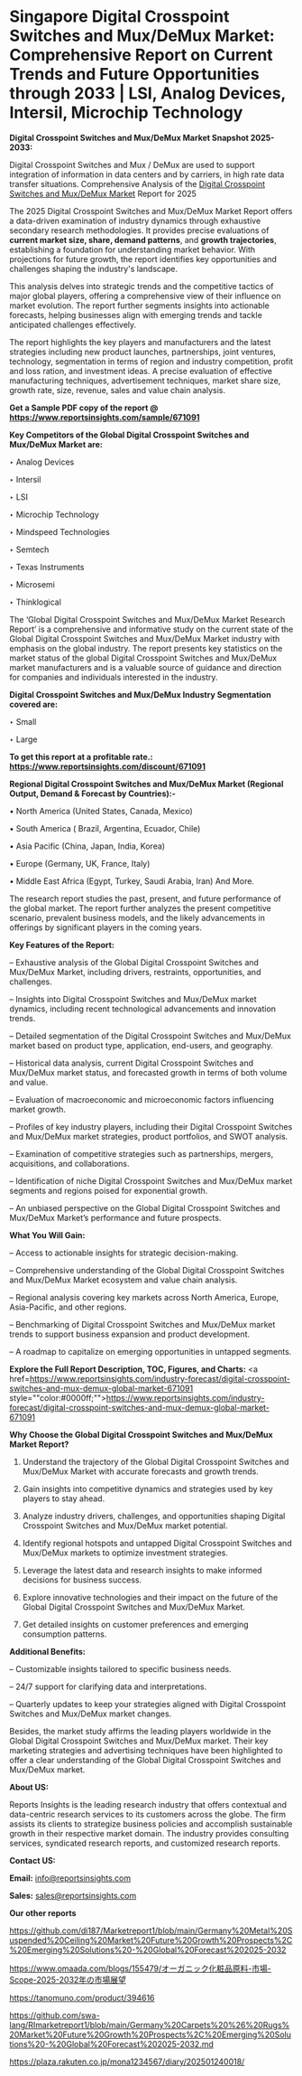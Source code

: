 # Singapore Digital Crosspoint Switches and Mux/DeMux Market: Comprehensive Report on Current Trends and Future Opportunities through 2033 | LSI, Analog Devices, Intersil, Microchip Technology

<strong>Digital Crosspoint Switches and Mux/DeMux Market Snapshot 2025-2033:</strong>

Digital Crosspoint Switches and Mux / DeMux are used to support integration of information in data centers and by carriers, in high rate data transfer situations. Comprehensive Analysis of the <a href=https://www.reportsinsights.com/sample/671091>Digital Crosspoint Switches and Mux/DeMux Market</a> Report for 2025

The 2025 Digital Crosspoint Switches and Mux/DeMux Market Report offers a data-driven examination of industry dynamics through exhaustive secondary research methodologies. It provides precise evaluations of <strong>current market size, share, demand patterns</strong>, and <strong>growth trajectories</strong>, establishing a foundation for understanding market behavior. With projections for future growth, the report identifies key opportunities and challenges shaping the industry's landscape.

This analysis delves into strategic trends and the competitive tactics of major global players, offering a comprehensive view of their influence on market evolution. The report further segments insights into actionable forecasts, helping businesses align with emerging trends and tackle anticipated challenges effectively.

The report highlights the key players and manufacturers and the latest strategies including new product launches, partnerships, joint ventures, technology, segmentation in terms of region and industry competition, profit and loss ration, and investment ideas. A precise evaluation of effective manufacturing techniques, advertisement techniques, market share size, growth rate, size, revenue, sales and value chain analysis.

<strong>Get a Sample PDF copy of the report @ <a href=https://www.reportsinsights.com/sample/671091 style=color:#0000ff;>https://www.reportsinsights.com/sample/671091</a></strong>

<strong>Key Competitors of the Global Digital Crosspoint Switches and Mux/DeMux Market are:</strong>

‣ Analog Devices

‣ Intersil

‣ LSI

‣ Microchip Technology

‣ Mindspeed Technologies

‣ Semtech

‣ Texas Instruments

‣ Microsemi

‣ Thinklogical

The ‘Global Digital Crosspoint Switches and Mux/DeMux Market Research Report’ is a comprehensive and informative study on the current state of the Global Digital Crosspoint Switches and Mux/DeMux Market industry with emphasis on the global industry. The report presents key statistics on the market status of the global Digital Crosspoint Switches and Mux/DeMux market manufacturers and is a valuable source of guidance and direction for companies and individuals interested in the industry.

<strong>Digital Crosspoint Switches and Mux/DeMux Industry Segmentation covered are:</strong>

‣ Small

‣ Large

<strong>To get this report at a profitable rate.: <a href=https://www.reportsinsights.com/discount/671091 style=color:#0000ff;>https://www.reportsinsights.com/discount/671091</a></strong>

<strong>Regional Digital Crosspoint Switches and Mux/DeMux Market (Regional Output, Demand &amp; Forecast by Countries):-</strong>

• North America (United States, Canada, Mexico)

• South America ( Brazil, Argentina, Ecuador, Chile)

• Asia Pacific (China, Japan, India, Korea)

• Europe (Germany, UK, France, Italy)

• Middle East Africa (Egypt, Turkey, Saudi Arabia, Iran) And More.

The research report studies the past, present, and future performance of the global market. The report further analyzes the present competitive scenario, prevalent business models, and the likely advancements in offerings by significant players in the coming years.

<strong>Key Features of the Report:</strong>

– Exhaustive analysis of the Global Digital Crosspoint Switches and Mux/DeMux Market, including drivers, restraints, opportunities, and challenges.

– Insights into Digital Crosspoint Switches and Mux/DeMux market dynamics, including recent technological advancements and innovation trends.

– Detailed segmentation of the Digital Crosspoint Switches and Mux/DeMux market based on product type, application, end-users, and geography.

– Historical data analysis, current Digital Crosspoint Switches and Mux/DeMux market status, and forecasted growth in terms of both volume and value.

– Evaluation of macroeconomic and microeconomic factors influencing market growth.

– Profiles of key industry players, including their Digital Crosspoint Switches and Mux/DeMux market strategies, product portfolios, and SWOT analysis.

– Examination of competitive strategies such as partnerships, mergers, acquisitions, and collaborations.

– Identification of niche Digital Crosspoint Switches and Mux/DeMux market segments and regions poised for exponential growth.

– An unbiased perspective on the Global Digital Crosspoint Switches and Mux/DeMux Market’s performance and future prospects.

<strong>What You Will Gain:</strong>

– Access to actionable insights for strategic decision-making.

– Comprehensive understanding of the Global Digital Crosspoint Switches and Mux/DeMux Market ecosystem and value chain analysis.

– Regional analysis covering key markets across North America, Europe, Asia-Pacific, and other regions.

– Benchmarking of Digital Crosspoint Switches and Mux/DeMux market trends to support business expansion and product development.

– A roadmap to capitalize on emerging opportunities in untapped segments.

<strong>Explore the Full Report Description, TOC, Figures, and Charts:</strong>
<a href=https://www.reportsinsights.com/industry-forecast/digital-crosspoint-switches-and-mux-demux-global-market-671091 style=""color:#0000ff;"">https://www.reportsinsights.com/industry-forecast/digital-crosspoint-switches-and-mux-demux-global-market-671091</a>

<strong>Why Choose the Global Digital Crosspoint Switches and Mux/DeMux Market Report?</strong>

1. Understand the trajectory of the Global Digital Crosspoint Switches and Mux/DeMux Market with accurate forecasts and growth trends.

2. Gain insights into competitive dynamics and strategies used by key players to stay ahead.

3. Analyze industry drivers, challenges, and opportunities shaping Digital Crosspoint Switches and Mux/DeMux market potential.

4. Identify regional hotspots and untapped Digital Crosspoint Switches and Mux/DeMux markets to optimize investment strategies.

5. Leverage the latest data and research insights to make informed decisions for business success.

6. Explore innovative technologies and their impact on the future of the Global Digital Crosspoint Switches and Mux/DeMux Market.

7. Get detailed insights on customer preferences and emerging consumption patterns.

<strong>Additional Benefits:</strong>

– Customizable insights tailored to specific business needs.

– 24/7 support for clarifying data and interpretations.

– Quarterly updates to keep your strategies aligned with Digital Crosspoint Switches and Mux/DeMux market changes.

Besides, the market study affirms the leading players worldwide in the Global Digital Crosspoint Switches and Mux/DeMux market. Their key marketing strategies and advertising techniques have been highlighted to offer a clear understanding of the Global Digital Crosspoint Switches and Mux/DeMux market.

<strong><strong>About US</strong>:</strong>

Reports Insights is the leading research industry that offers contextual and data-centric research services to its customers across the globe. The firm assists its clients to strategize business policies and accomplish sustainable growth in their respective market domain. The industry provides consulting services, syndicated research reports, and customized research reports.

<strong>Contact US:</strong>

<p class=><b>Email:</b> <a href=mailto:info@reportsinsights.com>info@reportsinsights.com</a></p>
<p class=><b>Sales:</b> <a href=mailto:sales@reportsinsights.com>sales@reportsinsights.com</a></p>

<strong>Our other reports</strong>

<a href=https://github.com/di187/Marketreport1/blob/main/Germany%20Metal%20Suspended%20Ceiling%20Market%20Future%20Growth%20Prospects%2C%20Emerging%20Solutions%20-%20Global%20Forecast%202025-2032>https://github.com/di187/Marketreport1/blob/main/Germany%20Metal%20Suspended%20Ceiling%20Market%20Future%20Growth%20Prospects%2C%20Emerging%20Solutions%20-%20Global%20Forecast%202025-2032</a>

<a href=https://www.omaada.com/blogs/155479/オーガニック化粧品原料-市場-Scope-2025-2032年の市場展望>https://www.omaada.com/blogs/155479/オーガニック化粧品原料-市場-Scope-2025-2032年の市場展望</a>

<a href=https://tanomuno.com/product/394616>https://tanomuno.com/product/394616</a>

<a href=https://github.com/swa-lang/RImarketreport1/blob/main/Germany%20Carpets%20%26%20Rugs%20Market%20Future%20Growth%20Prospects%2C%20Emerging%20Solutions%20-%20Global%20Forecast%202025-2032.md>https://github.com/swa-lang/RImarketreport1/blob/main/Germany%20Carpets%20%26%20Rugs%20Market%20Future%20Growth%20Prospects%2C%20Emerging%20Solutions%20-%20Global%20Forecast%202025-2032.md</a>

<a href=https://plaza.rakuten.co.jp/mona1234567/diary/202501240018/>https://plaza.rakuten.co.jp/mona1234567/diary/202501240018/</a>

